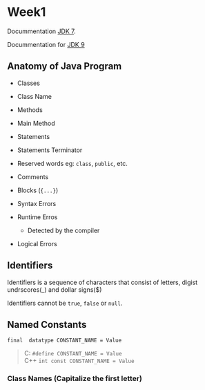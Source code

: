 # Week1

Docummentation [JDK 7](https://docs.oracle.com/javase/7/docs/api/index.html).

Docummentation for [JDK 9](https://docs.oracle.com/javase/9/docs/api/overview-summary.html)

## Anatomy of Java Program 

- Classes 
- Class Name
- Methods
- Main Method
- Statements
- Statements Terminator
- Reserved words eg: `class`, `public`, etc.
- Comments
- Blocks (`{...}`)

- Syntax Errors
- Runtime Erros
    - Detected by the compiler
- Logical Errors

## Identifiers 
Identifiers is a sequence of characters that consist of letters, digist undrscores(_) and dollar signs($)

Identifiers cannot be `true`, `false` or `null`.

## Named Constants

`final  datatype CONSTANT_NAME = Value`
> C: `#define CONSTANT_NAME = Value` <br>
 C++  `int const CONSTANT_NAME = Value`

### Class Names (Capitalize the first letter)